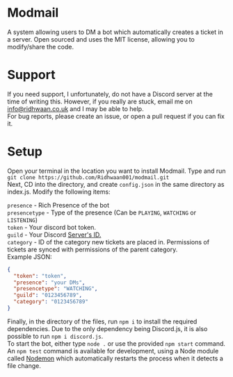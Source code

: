 # Modmail
A system allowing users to DM a bot which automatically creates a ticket in a server.
Open sourced and uses the MIT license, allowing you to modify/share the code.

# Support
If you need support, I unfortunately, do not have a Discord server at the time of writing this. However, if you really are stuck, email me on [info@ridhwaan.co.uk](mailto:info@ridhwaan.co.uk) and I may be able to help. <br>
For bug reports, please create an issue, or open a pull request if you can fix it.


# Setup

Open your terminal in the location you want to install Modmail.
Type and run 
```git clone https://github.com/Ridhwaan001/modmail.git```<br>
Next, CD into the directory, and create `config.json` in the same directory as index.js. Modify the following items:<br>

`presence` - Rich Presence of the bot<br>
`presencetype` - Type of the presence (Can be `PLAYING`, `WATCHING` or `LISTENING`)<br>
`token` - Your discord bot token.<br>
`guild` - Your Discord [Server's ID.](https://support.discord.com/hc/en-us/articles/206346498-Where-can-I-find-my-User-Server-Message-ID-)<br>
`category` - ID of the category new tickets are placed in. Permissions of tickets are synced with permissions of the parent category. <br>
Example JSON:
```json
{
  "token": "token",
  "presence": "your DMs",
  "presencetype": "WATCHING",
  "guild": "0123456789",
  "category": "0123456789"
}
```

Finally, in the directory of the files, run `npm i` to install the required dependencies. Due to the only dependency being Discord.js, it is also possible to run `npm i discord.js`. <br>
To start the bot, either type `node .` or use the provided `npm start` command.<br>
An `npm test` command is available for development, using a Node module called [Nodemon](https://npmjs.org/package/nodemon) which automatically restarts the process when it detects a file change.
